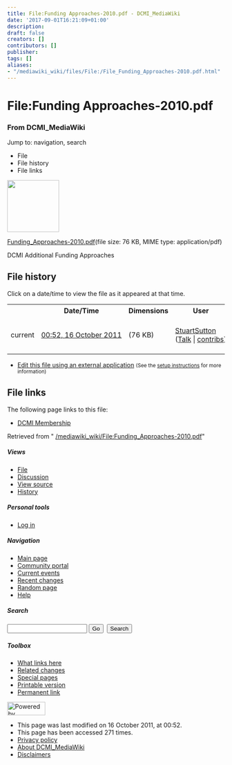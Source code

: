 ```yaml
---
title: File:Funding Approaches-2010.pdf - DCMI_MediaWiki
date: '2017-09-01T16:21:09+01:00'
description: 
draft: false
creators: []
contributors: []
publisher: 
tags: []
aliases:
- "/mediawiki_wiki/files/File:/File_Funding_Approaches-2010.pdf.html"
---
```


<a id="top"></a>
# File:Funding Approaches-2010.pdf

### From DCMI\_MediaWiki

Jump to: navigation, search
<!-- start content -->
- File
- File history
- File links

 [<img alt="" src="/skins/common/images/icons/fileicon-pdf.png" width="120" height="120">](/mediawiki_wiki/files/Funding_Approaches-2010.pdf)

[Funding\_Approaches-2010.pdf](/mediawiki_wiki/files/Funding_Approaches-2010.pdf)‎(file size: 76 KB, MIME type: application/pdf)

DCMI Additional Funding Approaches

<!-- 
NewPP limit report
Preprocessor node count: 1/1000000
Post-expand include size: 0/2097152 bytes
Template argument size: 0/2097152 bytes
Expensive parser function count: 0/100
-->
## File history

Click on a date/time to view the file as it appeared at that time.

<table class="wikitable filehistory">
  <tr>
    <td></td>
    <th>Date/Time</th>
    <th>Dimensions</th>
    <th>User</th>
    <th>Comment</th>
  </tr>
  <tr>
    <td>current</td>
    <td class="filehistory-selected" style="white-space: nowrap;"><a href="/mediawiki_wiki/files/Funding_Approaches-2010.pdf">00:52, 16 October 2011</a></td>
    <td> <span style="white-space: nowrap;">(76 KB)</span>
    </td>
    <td>
      <a href="/index.php?title=User:StuartSutton&amp;action=edit&amp;redlink=1" class="new mw-userlink" title="User:StuartSutton (page does not exist)">StuartSutton</a> <span style="white-space: nowrap;"> <span class="mw-usertoollinks">(<a href="/index.php?title=User_talk:StuartSutton&amp;action=edit&amp;redlink=1" class="new" title="User talk:StuartSutton (page does not exist)">Talk</a> | <a href="/index.php/Special:Contributions/StuartSutton" title="Special:Contributions/StuartSutton">contribs</a>)</span></span>
    </td>
    <td> <span class="comment">(DCMI Additional Funding Approaches)</span>
    </td>
  </tr>
</table>

  

- [Edit this file using an external application](/index.php?title=File:Funding_Approaches-2010.pdf&action=edit&externaledit=true&mode=file "File:Funding Approaches-2010.pdf") <small>(See the <a href="http://www.mediawiki.org/wiki/Manual:External_editors" class="external text" rel="nofollow">setup instructions</a> for more information)</small>

## File links

The following page links to this file:

- [DCMI Membership](/index.php/DCMI_Membership "DCMI Membership")

Retrieved from " [/mediawiki_wiki/File:Funding\_Approaches-2010.pdf](/mediawiki_wiki/files/File:/File:Funding_Approaches-2010.pdf.html)"

<!-- end content -->

##### Views

- [File](/mediawiki_wiki/files/File:/File:Funding_Approaches-2010.pdf.html)
- [Discussion](/index.php?title=File_talk:Funding_Approaches-2010.pdf&action=edit&redlink=1 "Discussion about the content page [t]")
- [View source](/index.php?title=File:Funding_Approaches-2010.pdf&action=edit "This page is protected.
You can view its source [e]")
- [History](/index.php?title=File:Funding_Approaches-2010.pdf&action=history "Past revisions of this page [h]")

##### Personal tools

- [Log in](/index.php?title=Special:UserLogin&returnto=File:Funding_Approaches-2010.pdf "You are encouraged to log in; however, it is not mandatory [o]")

<script type="text/javascript"> if (window.isMSIE55) fixalpha(); </script>

##### Navigation

- [Main page](/index.php/Main_Page "Visit the main page [z]")
- [Community portal](/index.php/DCMI_MediaWiki:Community_portal "About the project, what you can do, where to find things")
- [Current events](/index.php/DCMI_MediaWiki:Current_events "Find background information on current events")
- [Recent changes](/index.php/Special:RecentChanges "The list of recent changes in the wiki [r]")
- [Random page](/index.php/Special:Random "Load a random page [x]")
- [Help](/index.php/Help:Contents "The place to find out")

##### <label for="searchInput">Search</label>

<form action="/index.php" id="searchform">
				<input type="hidden" name="title" value="Special:Search">
				<input id="searchInput" title="Search DCMI_MediaWiki" accesskey="f" type="search" name="search">
				<input type="submit" name="go" class="searchButton" id="searchGoButton" value="Go" title="Go to a page with this exact name if exists"> 
				<input type="submit" name="fulltext" class="searchButton" id="mw-searchButton" value="Search" title="Search the pages for this text">
			</form>

##### Toolbox

- [What links here](/index.php/Special:WhatLinksHere/File:Funding_Approaches-2010.pdf "List of all wiki pages that link here [j]")
- [Related changes](/index.php/Special:RecentChangesLinked/File:Funding_Approaches-2010.pdf "Recent changes in pages linked from this page [k]")
- [Special pages](/index.php/Special:SpecialPages "List of all special pages [q]")
- [Printable version](/index.php?title=File:Funding_Approaches-2010.pdf&printable=yes "Printable version of this page [p]")
- [Permanent link](/index.php?title=File:Funding_Approaches-2010.pdf&oldid=1313 "Permanent link to this revision of the page")

<!-- end of the left (by default at least) column -->

 [<img src="/skins/common/images/poweredby_mediawiki_88x31.png" height="31" width="88" alt="Powered by MediaWiki">](http://www.mediawiki.org/)

- This page was last modified on 16 October 2011, at 00:52.
- This page has been accessed 271 times.
- [Privacy policy](/index.php/DCMI_MediaWiki:Privacy_policy "DCMI MediaWiki:Privacy policy")
- [About DCMI\_MediaWiki](/index.php/DCMI_MediaWiki:About "DCMI MediaWiki:About")
- [Disclaimers](/index.php/DCMI_MediaWiki:General_disclaimer "DCMI MediaWiki:General disclaimer")

<script>if (window.runOnloadHook) runOnloadHook();</script><!-- Served in 0.443 secs. -->
